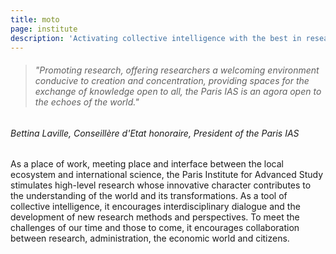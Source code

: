 ```yaml
---
title: moto
page: institute
description: 'Activating collective intelligence with the best in research'
---
```

> ###### *"Promoting research, offering researchers a welcoming environment conducive to creation and concentration, providing spaces for the exchange of knowledge open to all, the Paris IAS is an agora open to the echoes of the world."*

###### Bettina Laville, Conseillère d'Etat honoraire, President of the Paris IAS

As a place of work, meeting place and interface between the local ecosystem and international science, the Paris Institute for Advanced Study stimulates high-level research whose innovative character contributes to the understanding of the world and its transformations. As a tool of collective intelligence, it encourages interdisciplinary dialogue and the development of new research methods and perspectives. To meet the challenges of our time and those to come, it encourages collaboration between research, administration, the economic world and citizens.